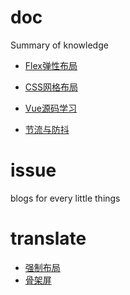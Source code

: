# doc
Summary of knowledge

- [Flex弹性布局](https://github.com/cloudtian/blogs/blob/master/doc/flex/index.md)

- [CSS网格布局](https://github.com/cloudtian/blogs/blob/master/doc/css-grid-layout/index.md)

- [Vue源码学习](https://github.com/cloudtian/blogs/blob/master/doc/vue/index.md)

- [节流与防抖](https://github.com/cloudtian/blogs/blob/master/doc/throttle-debounce/index.md)

# issue
blogs for every little things

# translate

- [强制布局](https://github.com/cloudtian/blogs/blob/master/translate/force-layout.md)
- [骨架屏](https://github.com/cloudtian/blogs/blob/master/translate/skeleton-screens.md)